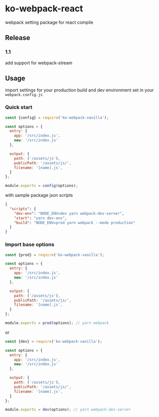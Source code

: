 # ko-webpack-react 

webpack setting package for react compile  

## Release

### 1.1
add support for webpack-stream

## Usage

import settings for your production build and dev environment set in your `webpack.config.js` 

### Quick start

```javascript
const {config} = require('ko-webpack-vanilla');

const options = {
  entry: {
    app: '/src/index.js',
    new: '/src/index.js'
  },

  output: {
    path: ('/assets/js'),
    publicPath: '/assets/js/',
    filename: '[name].js',
  }
};

module.exports = config(options);

```

with sample package json scripts

```json
{
  "scripts": {
    "dev-env": "NODE_ENV=dev yarn webpack-dev-server",
    "start": "yarn dev-env",
    "build": "NODE_ENV=prod yarn webpack --mode production"
  }
}
```
### Import base options

```javascript
const {prod} = require('ko-webpack-vanilla');

const options = {
  entry: {
    app: '/src/index.js',
    new: '/src/index.js'
  },

  output: {
    path: ('/assets/js'),
    publicPath: '/assets/js/',
    filename: '[name].js',
  }
};

module.exports = prod(options); // yarn webpack
```

or 

```javascript
const {dev} = require('ko-webpack-vanilla');

const options = {
  entry: {
    app: '/src/index.js',
    new: '/src/index.js'
  },

  output: {
    path: ('/assets/js'),
    publicPath: '/assets/js/',
    filename: '[name].js',
  }
};

module.exports = dev(options); // yarn webpack-dev-server
```